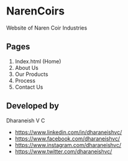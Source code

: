 # NarenCoirs
Website of Naren Coir Industries

## Pages
1. Index.html (Home)
2. About Us
3. Our Products
4. Process
5. Contact Us

## Developed by
Dharaneish V C
* https://www.linkedin.com/in/dharaneishvc/
* https://www.facebook.com/dharaneishvc/
* https://www.instagram.com/dharaneishvc/
* https://www.twitter.com/dharaneishvc/

